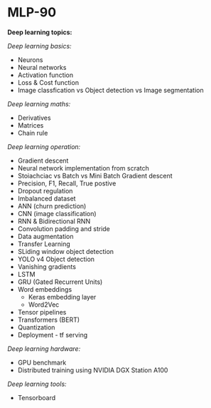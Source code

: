 # MLP-90
**Deep learning topics:**

*Deep learning basics:*
- Neurons
- Neural networks
- Activation function
- Loss & Cost function
- Image classfication vs Object detection vs Image segmentation 

*Deep learning maths:*
- Derivatives
- Matrices
- Chain rule

*Deep learning operation:*
- Gradient descent
- Neural network implementation from scratch   
- Stoiachciac vs Batch vs Mini Batch Gradient descent
- Precision, F1, Recall, True postive
- Dropout regulation
- Imbalanced dataset 
- ANN (churn prediction)
- CNN (image classification)
- RNN & Bidirectional RNN
- Convolution padding and stride
- Data augmentation
- Transfer Learning
- SLiding window object detection
- YOLO v4 Object detection
- Vanishing gradients
- LSTM
- GRU (Gated Recurrent Units)
- Word embeddings
  - Keras embedding layer
  - Word2Vec
- Tensor pipelines
- Transformers (BERT)
- Quantization
- Deployment -  tf serving 

*Deep learning hardware:*
- GPU benchmark
- Distributed training using NVIDIA DGX Station A100

*Deep learning tools:*
- Tensorboard

